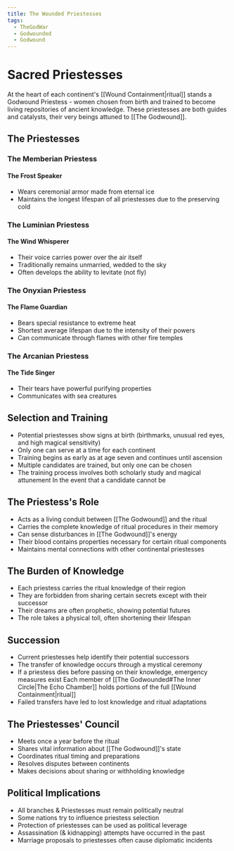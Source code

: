 ```yaml
---
title: The Wounded Priestesses
tags:
  - TheGodWar
  - Godwounded
  - Godwound
---
```


# Sacred Priestesses
At the heart of each continent's [[Wound Containment|ritual]] stands a Godwound Priestess - women chosen from birth and trained to become living repositories of ancient knowledge. These priestesses are both guides and catalysts, their very beings attuned to [[The Godwound]].

## The Priestesses
### The Memberian Priestess
#### The Frost Speaker
- Wears ceremonial armor made from eternal ice
- Maintains the longest lifespan of all priestesses due to the preserving cold

### The Luminian Priestess
#### The Wind Whisperer
- Their voice carries power over the air itself
- Traditionally remains unmarried, wedded to the sky
- Often develops the ability to levitate (not fly)

### The Onyxian Priestess
#### The Flame Guardian
- Bears special resistance to extreme heat
- Shortest average lifespan due to the intensity of their powers
- Can communicate through flames with other fire temples

### The Arcanian Priestess
#### The Tide Singer
- Their tears have powerful purifying properties
- Communicates with sea creatures


## Selection and Training
- Potential priestesses show signs at birth (birthmarks, unusual red eyes, and high magical sensitivity)
- Only one can serve at a time for each continent
- Training begins as early as at age seven and continues until ascension
- Multiple candidates are trained, but only one can be chosen
- The training process involves both scholarly study and magical attunement
In the event that a candidate cannot be 


## The Priestess's Role
- Acts as a living conduit between [[The Godwound]] and the ritual
- Carries the complete knowledge of ritual procedures in their memory
- Can sense disturbances in [[The Godwound]]'s energy
- Their blood contains properties necessary for certain ritual components
- Maintains mental connections with other continental priestesses


## The Burden of Knowledge
- Each priestess carries the ritual knowledge of their region
- They are forbidden from sharing certain secrets except with their successor
- Their dreams are often prophetic, showing potential futures
- The role takes a physical toll, often shortening their lifespan


## Succession
- Current priestesses help identify their potential successors
- The transfer of knowledge occurs through a mystical ceremony
- If a priestess dies before passing on their knowledge, emergency measures exist
	Each member of [[The Godwounded#The Inner Circle|The Echo Chamber]] holds portions of the full [[Wound Containment|ritual]] 
- Failed transfers have led to lost knowledge and ritual adaptations


## The Priestesses' Council
- Meets once a year before the ritual
- Shares vital information about [[The Godwound]]'s state
- Coordinates ritual timing and preparations
- Resolves disputes between continents
- Makes decisions about sharing or withholding knowledge


## Political Implications
- All branches & Priestesses must remain politically neutral
- Some nations try to influence priestess selection
- Protection of priestesses can be used as political leverage
- Assassination (& kidnapping) attempts have occurred in the past
- Marriage proposals to priestesses often cause diplomatic incidents